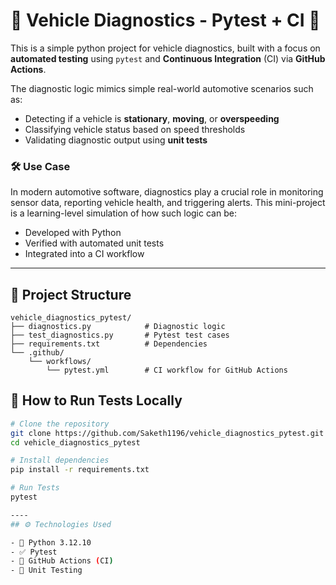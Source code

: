 # :car: Vehicle Diagnostics - Pytest + CI 🚀

This is a simple python project for vehicle diagnostics, built with a focus on **automated testing** using `pytest` and **Continuous Integration** (CI) via **GitHub Actions**.

The diagnostic logic mimics simple real-world automotive scenarios such as:
- Detecting if a vehicle is **stationary**, **moving**, or **overspeeding**
- Classifying vehicle status based on speed thresholds
- Validating diagnostic output using **unit tests**

### 🛠️ Use Case
In modern automotive software, diagnostics play a crucial role in monitoring sensor data, reporting vehicle health, and triggering alerts. This mini-project is a learning-level simulation of how such logic can be:
- Developed with Python
- Verified with automated unit tests
- Integrated into a CI workflow

---
## 📁 Project Structure

```text
vehicle_diagnostics_pytest/
├── diagnostics.py            # Diagnostic logic
├── test_diagnostics.py       # Pytest test cases
├── requirements.txt          # Dependencies
└── .github/
    └── workflows/
        └── pytest.yml        # CI workflow for GitHub Actions
```

## 🧪 How to Run Tests Locally

```bash
# Clone the repository
git clone https://github.com/Saketh1196/vehicle_diagnostics_pytest.git
cd vehicle_diagnostics_pytest

# Install dependencies
pip install -r requirements.txt

# Run Tests
pytest

----
## ⚙️ Technologies Used

- 🐍 Python 3.12.10
- ✅ Pytest
- 🔁 GitHub Actions (CI)
- 🧪 Unit Testing

